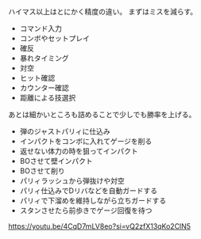 ハイマス以上はとにかく精度の違い。
まずはミスを減らす。

- コマンド入力
- コンボやセットプレイ
- 確反
- 暴れタイミング
- 対空
- ヒット確認
- カウンター確認
- 距離による技選択

あとは細かいところも詰めることで少しでも勝率を上げる。

- 弾のジャストパリィに仕込み
- インパクトをコンボに入れてゲージを削る
- 返せない体力の時を狙ってインパクト
- BOさせて壁インパクト
- BOさせて削り
- パリィラッシュから弾抜けや対空
- パリィ仕込みでDリバなどを自動ガードする
- パリィで下溜めを維持しながら立ちガードする
- スタンさせたら前歩きでゲージ回復を待つ

https://youtu.be/4CqD7mLV8eo?si=vQ2zfX13qKo2ClN5
